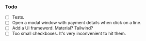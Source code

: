 ### Todo

- [ ] Tests.
- [ ] Open a modal window with payment details when click on a line.
- [ ] Add a UI frameword. Material? Tailwind?
- [ ] Too small checkboxes. It's very inconvenient to hit them.
